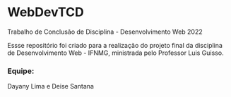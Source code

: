 # WebDevTCD
Trabalho de Conclusão de Disciplina - Desenvolvimento Web 2022

Essse repositório foi criado para a realização do projeto final da disciplina de 
Desenvolvimento Web - IFNMG, ministrada pelo Professor Luis Guisso.

### Equipe: 
Dayany Lima e Deise Santana
